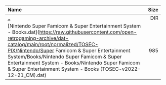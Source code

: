 |Name|Size|
|:---|---:|
|[..](../index.html)|DIR|
|[Nintendo Super Famicom & Super Entertainment System - Books.dat](https://raw.githubusercontent.com/open-retrogaming-archive/dat-catalog/main/root/normalized/TOSEC-PIX/Nintendo/Super Famicom & Super Entertainment System/Books/Nintendo Super Famicom & Super Entertainment System - Books/Nintendo Super Famicom & Super Entertainment System - Books (TOSEC-v2022-12-21_CM).dat)|985|
